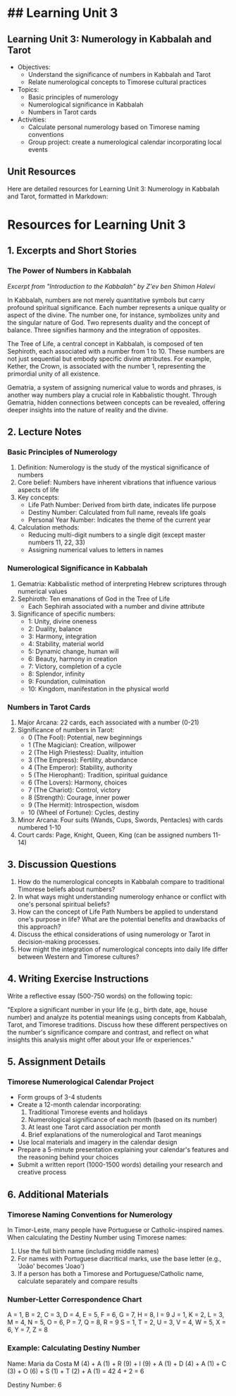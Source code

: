 # ## Learning Unit 3

## Learning Unit 3: Numerology in Kabbalah and Tarot
- Objectives:
  * Understand the significance of numbers in Kabbalah and Tarot
  * Relate numerological concepts to Timorese cultural practices
- Topics:
  * Basic principles of numerology
  * Numerological significance in Kabbalah
  * Numbers in Tarot cards
- Activities:
  * Calculate personal numerology based on Timorese naming conventions
  * Group project: create a numerological calendar incorporating local events

## Unit Resources

Here are detailed resources for Learning Unit 3: Numerology in Kabbalah and Tarot, formatted in Markdown:

# Resources for Learning Unit 3

## 1. Excerpts and Short Stories

### The Power of Numbers in Kabbalah
*Excerpt from "Introduction to the Kabbalah" by Z'ev ben Shimon Halevi*

In Kabbalah, numbers are not merely quantitative symbols but carry profound spiritual significance. Each number represents a unique quality or aspect of the divine. The number one, for instance, symbolizes unity and the singular nature of God. Two represents duality and the concept of balance. Three signifies harmony and the integration of opposites.

The Tree of Life, a central concept in Kabbalah, is composed of ten Sephiroth, each associated with a number from 1 to 10. These numbers are not just sequential but embody specific divine attributes. For example, Kether, the Crown, is associated with the number 1, representing the primordial unity of all existence.

Gematria, a system of assigning numerical value to words and phrases, is another way numbers play a crucial role in Kabbalistic thought. Through Gematria, hidden connections between concepts can be revealed, offering deeper insights into the nature of reality and the divine.

## 2. Lecture Notes

### Basic Principles of Numerology

1. Definition: Numerology is the study of the mystical significance of numbers
2. Core belief: Numbers have inherent vibrations that influence various aspects of life
3. Key concepts:
   - Life Path Number: Derived from birth date, indicates life purpose
   - Destiny Number: Calculated from full name, reveals life goals
   - Personal Year Number: Indicates the theme of the current year
4. Calculation methods:
   - Reducing multi-digit numbers to a single digit (except master numbers 11, 22, 33)
   - Assigning numerical values to letters in names

### Numerological Significance in Kabbalah

1. Gematria: Kabbalistic method of interpreting Hebrew scriptures through numerical values
2. Sephiroth: Ten emanations of God in the Tree of Life
   - Each Sephirah associated with a number and divine attribute
3. Significance of specific numbers:
   - 1: Unity, divine oneness
   - 2: Duality, balance
   - 3: Harmony, integration
   - 4: Stability, material world
   - 5: Dynamic change, human will
   - 6: Beauty, harmony in creation
   - 7: Victory, completion of a cycle
   - 8: Splendor, infinity
   - 9: Foundation, culmination
   - 10: Kingdom, manifestation in the physical world

### Numbers in Tarot Cards

1. Major Arcana: 22 cards, each associated with a number (0-21)
2. Significance of numbers in Tarot:
   - 0 (The Fool): Potential, new beginnings
   - 1 (The Magician): Creation, willpower
   - 2 (The High Priestess): Duality, intuition
   - 3 (The Empress): Fertility, abundance
   - 4 (The Emperor): Stability, authority
   - 5 (The Hierophant): Tradition, spiritual guidance
   - 6 (The Lovers): Harmony, choices
   - 7 (The Chariot): Control, victory
   - 8 (Strength): Courage, inner power
   - 9 (The Hermit): Introspection, wisdom
   - 10 (Wheel of Fortune): Cycles, destiny
3. Minor Arcana: Four suits (Wands, Cups, Swords, Pentacles) with cards numbered 1-10
4. Court cards: Page, Knight, Queen, King (can be assigned numbers 11-14)

## 3. Discussion Questions

1. How do the numerological concepts in Kabbalah compare to traditional Timorese beliefs about numbers?
2. In what ways might understanding numerology enhance or conflict with one's personal spiritual beliefs?
3. How can the concept of Life Path Numbers be applied to understand one's purpose in life? What are the potential benefits and drawbacks of this approach?
4. Discuss the ethical considerations of using numerology or Tarot in decision-making processes.
5. How might the integration of numerological concepts into daily life differ between Western and Timorese cultures?

## 4. Writing Exercise Instructions

Write a reflective essay (500-750 words) on the following topic:

"Explore a significant number in your life (e.g., birth date, age, house number) and analyze its potential meanings using concepts from Kabbalah, Tarot, and Timorese traditions. Discuss how these different perspectives on the number's significance compare and contrast, and reflect on what insights this analysis might offer about your life or experiences."

## 5. Assignment Details

### Timorese Numerological Calendar Project

- Form groups of 3-4 students
- Create a 12-month calendar incorporating:
  1. Traditional Timorese events and holidays
  2. Numerological significance of each month (based on its number)
  3. At least one Tarot card association per month
  4. Brief explanations of the numerological and Tarot meanings
- Use local materials and imagery in the calendar design
- Prepare a 5-minute presentation explaining your calendar's features and the reasoning behind your choices
- Submit a written report (1000-1500 words) detailing your research and creative process

## 6. Additional Materials

### Timorese Naming Conventions for Numerology

In Timor-Leste, many people have Portuguese or Catholic-inspired names. When calculating the Destiny Number using Timorese names:

1. Use the full birth name (including middle names)
2. For names with Portuguese diacritical marks, use the base letter (e.g., 'João' becomes 'Joao')
3. If a person has both a Timorese and Portuguese/Catholic name, calculate separately and compare results

### Number-Letter Correspondence Chart

A = 1, B = 2, C = 3, D = 4, E = 5, F = 6, G = 7, H = 8, I = 9
J = 1, K = 2, L = 3, M = 4, N = 5, O = 6, P = 7, Q = 8, R = 9
S = 1, T = 2, U = 3, V = 4, W = 5, X = 6, Y = 7, Z = 8

### Example: Calculating Destiny Number

Name: Maria da Costa
M (4) + A (1) + R (9) + I (9) + A (1) + D (4) + A (1) + C (3) + O (6) + S (1) + T (2) + A (1) = 42
4 + 2 = 6

Destiny Number: 6